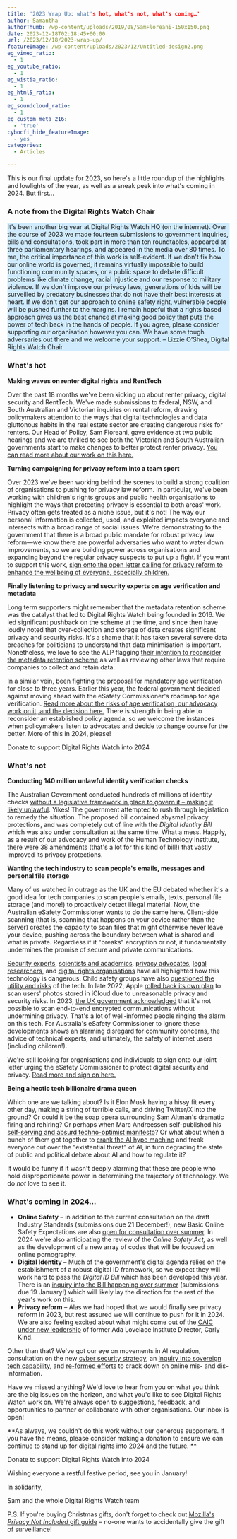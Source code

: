 ```yaml
---
title: '2023 Wrap Up: what's hot, what's not, what's coming…'
author: Samantha
authorThumb: /wp-content/uploads/2019/08/SamFloreani-150x150.png
date: 2023-12-18T02:18:45+00:00
url: /2023/12/18/2023-wrap-up/
featureImage: /wp-content/uploads/2023/12/Untitled-design2.png
eg_vimeo_ratio:
  - 1
eg_youtube_ratio:
  - 1
eg_wistia_ratio:
  - 1
eg_html5_ratio:
  - 1
eg_soundcloud_ratio:
  - 1
eg_custom_meta_216:
  - 'true'
cybocfi_hide_featureImage:
  - yes
categories:
  - Articles

---
```

This is our final update for 2023, so here's a little roundup of the highlights and lowlights of the year, as well as a sneak peek into what's coming in 2024. But first…

### **A note from the Digital Rights Watch Chair**

<p class="has-background" style="background-color:#8dd2fc69">
  It's been another big year at Digital Rights Watch HQ (on the internet). Over the course of 2023 we made fourteen submissions to government inquiries, bills and consultations, took part in more than ten roundtables, appeared at three parliamentary hearings, and appeared in the media over 80 times. To me, the critical importance of this work is self-evident. If we don't fix how our online world is governed, it remains virtually impossible to build functioning community spaces, or a public space to debate difficult problems like climate change, racial injustice and our response to military violence. If we don't improve our privacy laws, generations of kids will be surveilled by predatory businesses that do not have their best interests at heart. If we don't get our approach to online safety right, vulnerable people will be pushed further to the margins. I remain hopeful that a rights based approach gives us the best chance at making good policy that puts the power of tech back in the hands of people. If you agree, please consider supporting our organisation however you can. We have some tough adversaries out there and we welcome your support. &#8211; Lizzie O&#8217;Shea, Digital Rights Watch Chair
</p>

### **What's hot**

**Making waves on renter digital rights and RentTech**

Over the past 18 months we've been kicking up about renter privacy, digital security and RentTech. We've made submissions to federal, NSW, and South Australian and Victorian inquiries on rental reform, drawing policymakers attention to the ways that digital technologies and data gluttonous habits in the real estate sector are creating dangerous risks for renters. Our Head of Policy, Sam Floreani, gave evidence at two public hearings and we are thrilled to see both the Victorian and South Australian governments start to make changes to better protect renter privacy. [You can read more about our work on this here.][1]

**Turning campaigning for privacy reform into a team sport**

Over 2023 we've been working behind the scenes to build a strong coalition of organisations to pushing for privacy law reform. In particular, we've been working with children's rights groups and public health organisations to highlight the ways that protecting privacy is essential to both areas' work. Privacy often gets treated as a niche issue, but it's not! The way our personal information is collected, used, and exploited impacts everyone and intersects with a broad range of social issues. We're demonstrating to the government that there is a broad public mandate for robust privacy law reform—we know there are powerful adversaries who want to water down improvements, so we are building power across organisations and expanding beyond the regular privacy suspects to put up a fight. If you want to support this work, [sign onto the open letter calling for privacy reform to enhance the wellbeing of everyone, especially children.][2]

**Finally listening to privacy and security experts on age verification and metadata**

Long term supporters might remember that the metadata retention scheme was the catalyst that led to Digital Rights Watch being founded in 2016. We led significant pushback on the scheme at the time, and since then have loudly noted that over-collection and storage of data creates significant privacy and security risks. It's a shame that it has taken several severe data breaches for politicians to understand that data minimisation is important. Nonetheless, we love to see the ALP flagging [their intention to reconsider the metadata retention scheme][3] as well as reviewing other laws that require companies to collect and retain data.

In a similar vein, been fighting the proposal for mandatory age verification for close to three years. Earlier this year, the federal government decided against moving ahead with the eSafety Commissioner's roadmap for age verification. [Read more about the risks of age verification, our advocacy work on it, and the decision here.][4] There is strength in being able to reconsider an established policy agenda, so we welcome the instances when policymakers listen to advocates and decide to change course for the better. More of this in 2024, please!

<div class="wp-block-buttons is-content-justification-center is-layout-flex wp-container-core-buttons-layout-10 wp-block-buttons-is-layout-flex">
  <div class="wp-block-button is-style-fill">
    <a class="wp-block-button__link has-vivid-cyan-blue-background-color has-background wp-element-button">Donate to support Digital Rights Watch into 2024</a>
  </div>
</div>

### **What's not**

**Conducting 140 million unlawful identity verification checks**

The Australian Government conducted hundreds of millions of identity checks [without a legislative framework in place to govern it &#8211; making it likely unlawful][5]. Yikes! The government attempted to rush through legislation to remedy the situation. The proposed bill contained abysmal privacy protections, and was completely out of line with the _Digital Identity Bill_ which was also under consultation at the same time. What a mess. Happily, as a result of our advocacy and work of the Human Technology Institute, there were 38 amendments (that's a lot for this kind of bill!) that vastly improved its privacy protections.

**Wanting the tech industry to scan people's emails, messages and personal file storage**

Many of us watched in outrage as the UK and the EU debated whether it's a good idea for tech companies to scan people's emails, texts, personal file storage (and more!) to proactively detect illegal material. Now, the Australian eSafety Commissioner wants to do the same here. Client-side scanning (that is, scanning that happens on your device rather than the server) creates the capacity to scan files that might otherwise never leave your device, pushing across the boundary between what is shared and what is private. Regardless if it "breaks" encryption or not, it fundamentally undermines the promise of secure and private communications.

[Security experts][6], [scientists and academics][7], [privacy advocates][8], [legal researchers][9], and [digital rights organisations][10] have all highlighted how this technology is dangerous. Child safety groups have also [questioned the utility and risks][11] of the tech. In late 2022, Apple [rolled back its own plan][12] to scan users' photos stored in iCloud due to unreasonable privacy and security risks. In 2023, [the UK government acknowledged][13] that it's not possible to scan end-to-end encrypted communications without undermining privacy. That's a lot of well-informed people ringing the alarm on this tech. For Australia's eSafety Commissioner to ignore these developments shows an alarming disregard for community concerns, the advice of technical experts, and ultimately, the safety of internet users (including children!).

We're still looking for organisations and individuals to sign onto our joint letter urging the eSafety Commissioner to protect digital security and privacy. [Read more and sign on here.][14]

**Being a hectic tech billionaire drama queen**

Which one are we talking about? Is it Elon Musk having a hissy fit every other day, making a string of terrible calls, and driving Twitter/X into the ground? Or could it be the soap opera surrounding Sam Altman's dramatic firing and rehiring? Or perhaps when Marc Andreessen self-published his [self-serving and absurd techno-optimist manifesto][15]? Or what about when a bunch of them got together to [crank the AI hype machine][16] and freak everyone out over the "existential threat" of AI, in turn degrading the state of public and political debate about AI and how to regulate it?

It would be funny if it wasn't deeply alarming that these are people who hold disproportionate power in determining the trajectory of technology. We do _not_ love to see it.

### **What's coming in 2024…**

  * **Online Safety** &#8211; in addition to the current consultation on the draft Industry Standards (submissions due 21 December!), new Basic Online Safety Expectations are also [open for consultation over summer][17]. In 2024 we're also anticipating the review of the _Online Safety Act,_ as well as the development of a new array of codes that will be focused on online pornography.
  * **Digital Identity** &#8211; Much of the government's digital agenda relies on the establishment of a robust digital ID framework, so we expect they will work hard to pass the _Digital ID Bill_ which has been developed this year. There is an [inquiry into the Bill happening over summer][18] (submissions due 19 January!) which will likely lay the direction for the rest of the year's work on this.
  * **Privacy reform** &#8211; Alas we had hoped that we would finally see privacy reform in 2023, but rest assured we will continue to push for it in 2024. We are also feeling excited about what might come out of the [OAIC under new leadership][19] of former Ada Lovelace Institute Director, Carly Kind.

Other than that? We've got our eye on movements in AI regulation, consultation on the new [cyber security strategy][20], an [inquiry into sovereign tech capability][21], and [re-formed efforts][21] to crack down on online mis- and dis-information.

Have we missed anything? We'd love to hear from you on what you think are the big issues on the horizon, and what you'd like to see Digital Rights Watch work on. We're always open to suggestions, feedback, and opportunities to partner or collaborate with other organisations. Our inbox is open!

**As always, we couldn't do this work without our generous supporters. If you have the means, please consider making a donation to ensure we can continue to stand up for digital rights into 2024 and the future. **

<div class="wp-block-buttons is-content-justification-center is-layout-flex wp-container-core-buttons-layout-11 wp-block-buttons-is-layout-flex">
  <div class="wp-block-button is-style-fill">
    <a class="wp-block-button__link has-vivid-cyan-blue-background-color has-background wp-element-button">Donate to support Digital Rights Watch into 2024</a>
  </div>
</div>

Wishing everyone a restful festive period, see you in January!

In solidarity,

Sam and the whole Digital Rights Watch team

P.S. If you're buying Christmas gifts, don't forget to check out [Mozilla's _Privacy Not Included_ gift guide][22] &#8211; no-one wants to accidentally give the gift of surveillance!

 [1]: https://digitalrightswatch.org.au/2023/08/07/renttech/
 [2]: https://actionnetwork.org/petitions/parents-for-privacy-reform
 [3]: https://www.theguardian.com/australia-news/2023/nov/22/labor-mandatory-data-retention-laws-companies-hacks-cyber-security-strategy
 [4]: https://digitalrightswatch.org.au/2023/08/31/campaign-win-against-age-verification/?link_id=1&can_id=2af2e058014cede074b65017aa9a247b&source=email-breaking-campaign-win-against-age-verification&email_referrer=&email_subject=breaking-campaign-win-against-age-verification
 [5]: https://www.theguardian.com/australia-news/2023/oct/31/hundreds-of-millions-of-australian-identity-checks-may-have-been-illegally-conducted-senate-hears
 [6]: https://arxiv.org/abs/2110.07450
 [7]: https://docs.google.com/document/d/13Aeex72MtFBjKhExRTooVMWN9TC-pbH-5LEaAbMF91Y/edit
 [8]: https://www.internetsociety.org/resources/doc/2020/fact-sheet-client-side-scanning/
 [9]: https://www.europarl.europa.eu/RegData/etudes/STUD/2023/740248/EPRS_STU(2023)740248_EN.pdf
 [10]: https://www.eff.org/deeplinks/2019/11/why-adding-client-side-scanning-breaks-end-end-encryption
 [11]: https://home.crin.org/readlistenwatch/stories/privacy-and-protection
 [12]: https://www.wired.com/story/apple-csam-scanning-heat-initiative-letter/?link_id=10&can_id=2af2e058014cede074b65017aa9a247b&source=email-encryption-battles-openai-drama-and-metadata-retention&email_referrer=&email_subject=encryption-battles-openai-drama-and-metadata-retention
 [13]: https://www.wired.com/story/britain-admits-defeat-online-safety-bill-encryption/?link_id=11&can_id=2af2e058014cede074b65017aa9a247b&source=email-encryption-battles-openai-drama-and-metadata-retention&email_referrer=&email_subject=encryption-battles-openai-drama-and-metadata-retention
 [14]: https://www.globalencryption.org/2023/12/take-action-sign-the-joint-letter-in-response-to-australian-esafety-proposed-industry-standards-2/
 [15]: https://www.theguardian.com/commentisfree/2023/oct/27/hey-tech-billionaires-if-you-want-to-talk-about-radical-change-lets-abolish-venture-capitalism
 [16]: https://www.theguardian.com/commentisfree/2023/may/31/yes-you-should-be-worried-about-ai-but-matrix-analogies-hide-a-more-insidious-threat
 [17]: https://www.infrastructure.gov.au/have-your-say/online-safety-basic-online-safety-expectations-amendment-determination-2023
 [18]: https://www.aph.gov.au/Parliamentary_Business/Committees/Senate/Economics/DigitalIDBills2023
 [19]: https://www.oaic.gov.au/newsroom/oaic-says-appointment-of-new-commissioners-a-significant-step
 [20]: https://www.homeaffairs.gov.au/reports-and-publications/submissions-and-discussion-papers/2023-2030-australian-cyber-security-strategy-discussion-paper
 [21]: https://www.theguardian.com/australia-news/2023/nov/13/labor-misinformation-bill-objections-freedom-of-speech-religious-freedom
 [22]: https://foundation.mozilla.org/en/privacynotincluded/
